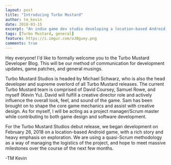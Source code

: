 ```yaml
---
layout: post
title: "Introducing Turbo Mustard"
author: tm_kevin
date: 2018-03-15
excerpt: "An indie game dev studio developing a location-based Android game."
tags: [Turbo Mustard, general]
feature: https://i.imgur.com/oJBguey.png
comments: true
---
```


Hey everyone! I'd like to formally welcome you to the Turbo Mustard Developer Blog. This will be our method of communication for development updates, game patches, and general musings.

Turbo Mustard Studios is headed by Michael Schwarz, who is also the head developer and supreme overlord of all Turbo Mustard releases. The current Turbo Mustard team is comprised of David Coursey, Samuel Rowe, and myself (Kevin Yu). David will fulfill a creative director role and actively influence the overall look, feel, and sound of the game. Sam has been brought on to shape the core game mechanics and assist with creative design. As for myself, I will be acting as a project manager/Scrum master while contributing to both game design and software development.

For the Turbo Mustard Studios debut release, we began development on February 26, 2018 on a location-based Android game, with a rich story and heavy emphasis on exploration. We are using a quasi-Scrum methodology as a way of managing the logistics of the project, and hope to meet massive milestones over the course of the next few months.

-TM Kevin
